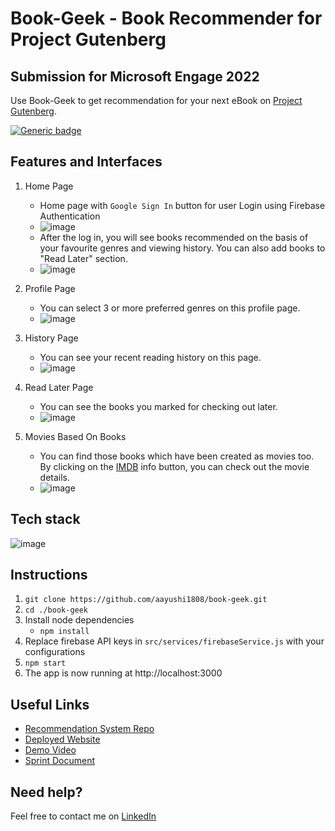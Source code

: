# Book-Geek - Book Recommender for Project Gutenberg
## Submission for Microsoft Engage 2022
Use Book-Geek to get recommendation for your next eBook on [Project Gutenberg](https://gutenberg.org).

[![Generic badge](https://img.shields.io/badge/view-demo-blue?style=for-the-badge&label=View%20Demo%20Video)](https://youtu.be/gdcyUI-bHsI) 


## Features and Interfaces

1. Home Page
    - Home page with `Google Sign In` button for user Login using Firebase Authentication 
    - ![image](https://i.imgur.com/rot1DGY.png)
    - After the log in, you will see books recommended on the basis of your favourite genres and viewing history. You can also add books to "Read Later" section.
    - ![image](https://i.imgur.com/NPQRmah.png)

2. Profile Page
    - You can select 3 or more preferred genres on this profile page.
    - ![image](https://i.imgur.com/DA8ECQT.png)

3. History Page
    - You can see your recent reading history on this page.
    - ![image](https://i.imgur.com/WoPu9fk.png)

4. Read Later Page
    - You can see the books you marked for checking out later.
    - ![image](https://i.imgur.com/NmPDPoE.png)

5. Movies Based On Books
    - You can find those books which have been created as movies too. By clicking on the [IMDB](https://www.imdb.com) info button, you can check out the movie details.
    - ![image](https://i.imgur.com/BCkdzMj.png)

## Tech stack

![image](https://i.imgur.com/E4milOi.png)

## Instructions

1. `git clone https://github.com/aayushi1808/book-geek.git` 
2. `cd ./book-geek`
3. Install node dependencies 
   - `npm install`
4. Replace firebase API keys in `src/services/firebaseService.js` with your configurations
5. `npm start`
6. The app is now running at http://localhost:3000 


## Useful Links

- [Recommendation System Repo](https://github.com/aayushi1808/book_recommendation_api)
- [Deployed Website](https://aayushi1808.github.io/book-geek/)
- [Demo Video](https://youtu.be/gdcyUI-bHsI)
- [Sprint Document](https://docs.google.com/presentation/d/1ZGB1QOrz93SE_ZGxAjw52iBGq8OfslAtBEZXS_cLoQU/edit?usp=sharing)

## Need help?

Feel free to contact me on [LinkedIn](https://www.linkedin.com/in/aayushi1808/) 

